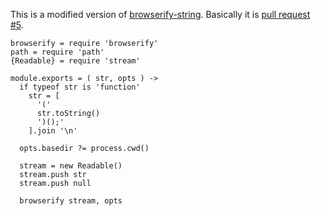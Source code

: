 This is a modified version of [browserify-string](https://github.com/eugeneware/browserify-string).
Basically it is [pull request #5](https://github.com/eugeneware/browserify-string/pull/5/commits/a2d22314fa902897d2b05278eebdbf0b5a86f76b).

    browserify = require 'browserify'
    path = require 'path'
    {Readable} = require 'stream'

    module.exports = ( str, opts ) ->
      if typeof str is 'function'
        str = [
          '('
          str.toString()
          ')();'
        ].join '\n'

      opts.basedir ?= process.cwd()

      stream = new Readable()
      stream.push str
      stream.push null

      browserify stream, opts
